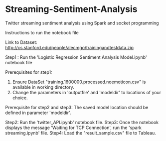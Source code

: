# Streaming-Sentiment-Analysis
Twitter streaming sentiment analysis using Spark and socket programming

Instructions to run the notebook file

Link to Dataset: http://cs.stanford.edu/people/alecmgo/trainingandtestdata.zip

Step1 : Run the 'Logistic Regression Sentiment Analysis Model.ipynb' notebook file

Prerequisites for step1: 
1. Ensure DataSet "training.1600000.processed.noemoticon.csv" is available in working directory.
2. Change the parameters in 'outputfile' and 'modeldir' to locations of your choice.

Prerequisite for step2 and step3: The saved model location should be defined in parameter 'modeldir'.

Step2: Run the 'twitter_API.ipynb' notebook file.
Step3: Once the notebook displays the message 'Waiting for TCP Connection', run the 'spark streaming.ipynb' file. 
Step4: Load the "result_sample.csv" file to Tableau.






